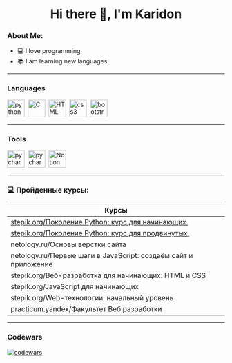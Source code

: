 <h1 align="center">Hi there 👋, I'm Karidon</h1>

### About Me:
* 💻 I love programming
* 📚 I am learning new languages

---

### Languages
<img src="https://cdn.jsdelivr.net/gh/devicons/devicon/icons/python/python-original.svg" title='python' width='40' height='40'/>&nbsp;
<img src="https://cdn.jsdelivr.net/gh/devicons/devicon/icons/c/c-original.svg" title='C' width='40' height='40'/>&nbsp;
<img src="https://cdn.jsdelivr.net/gh/devicons/devicon/icons/html5/html5-original.svg" title='HTML' width='40' height='40'/>&nbsp;
<img src="https://cdn.jsdelivr.net/gh/devicons/devicon/icons/css3/css3-original.svg" title='css3' width='40' height='40'/>&nbsp;
<img src="https://cdn.jsdelivr.net/gh/devicons/devicon/icons/bootstrap/bootstrap-original.svg" title='bootstrap' width='40' height='40'/>


---

### Tools
<img src="https://cdn.jsdelivr.net/gh/devicons/devicon/icons/pycharm/pycharm-original.svg" title='pycharm' width='40' height='40'/>&nbsp;
<img src="https://cdn.jsdelivr.net/gh/devicons/devicon/icons/vscode/vscode-original.svg" title='pycharm' width='40' height='40'/>&nbsp;
<img src="https://upload.wikimedia.org/wikipedia/commons/1/10/2023_Obsidian_logo.svg" title="Obsidian" alt="Notion" width="40" height="40"/>&nbsp;

---

### 💻 Пройденные курсы:

| Курсы                                                           |
| ----------------------------------------------------------------| 
| [stepik.org/Поколение Python: курс для начинающих.](https://stepik.org/cert/1531052)| 
| [stepik.org/Поколение Python: курс для продвинутых.](https://stepik.org/cert/1886670)|
| netology.ru/Основы верстки сайта                                | 02/2022 - 03/2022 |
| netology.ru/Первые шаги в JavaScript: создаём сайт и приложение | 02/2022 - 03/2022 |
| stepik.org/Веб-разработка для начинающих: HTML и CSS            | 02/2022 - 03/2022 |
| stepik.org/JavaScript для начинающих                            | 01/2023 - 01/2023 |
| stepik.org/Web-технологии: начальный уровень                    | 01/2023 - 01/2023 |
| practicum.yandex/Факультет Веб разработки                       | 05/2022 - xx/2023 |

---

### Codewars
[![codewars](https://www.codewars.com/users/GenyaElamkov/badges/large)](https://www.codewars.com/users/GenyaElamkov)
